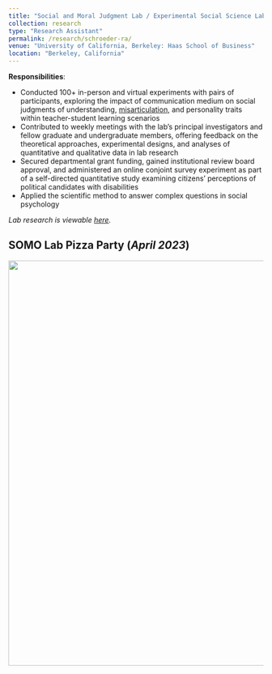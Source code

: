 ```yaml
---
title: "Social and Moral Judgment Lab / Experimental Social Science Laboratory Lead Research Apprentice (_June 2022 - April 2025_)"
collection: research
type: "Research Assistant"
permalink: /research/schroeder-ra/
venue: "University of California, Berkeley: Haas School of Business"
location: "Berkeley, California"
---
```


__Responsibilities__:
- Conducted 100+ in-person and virtual experiments with pairs of participants, exploring the impact of communication medium on social judgments of understanding, [misarticulation](https://papers.ssrn.com/sol3/papers.cfm?abstract_id=4164007), and personality traits within teacher-student learning scenarios
- Contributed to weekly meetings with the lab’s principal investigators and fellow graduate and undergraduate members, offering feedback on the theoretical approaches, experimental designs, and analyses of quantitative and qualitative data in lab research
- Secured departmental grant funding, gained institutional review board approval, and administered an online conjoint survey experiment as part of a self-directed quantitative study examining citizens’ perceptions of political candidates with disabilities
- Applied the scientific method to answer complex questions in social psychology

_Lab research is viewable [here](https://www.somolab.org/overview)._

## SOMO Lab Pizza Party (_April 2023_)
<img width="800" src="https://user-images.githubusercontent.com/100865459/239700445-6fdba757-557b-49b5-9f24-a884772196f9.jpeg">
